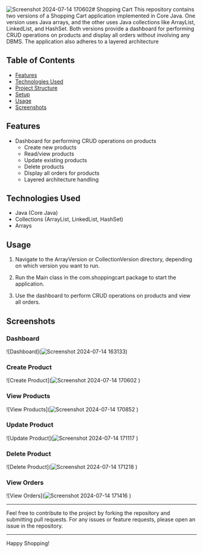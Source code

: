 ![Screenshot 2024-07-14 170602](https://github.com/user-attachments/assets/b98ded92-d187-4d11-abac-ea83129bbe76)# Shopping Cart
This repository contains two versions of a Shopping Cart application implemented in Core Java. One version uses Java arrays, and the other uses Java collections like ArrayList, LinkedList, and HashSet. Both versions provide a dashboard for performing CRUD operations on products and display all orders without involving any DBMS. The application also adheres to a layered architecture
## Table of Contents
- [Features](#features)
- [Technologies Used](#technologies-used)
- [Project Structure](#project-structure)
- [Setup](#setup)
- [Usage](#usage)
- [Screenshots](#screenshots)
## Features

- Dashboard for performing CRUD operations on products
  - Create new products
  - Read/view products
  - Update existing products
  - Delete products
  - Display all orders for products
  - Layered architecture handling
## Technologies Used

  - Java (Core Java)
  - Collections (ArrayList, LinkedList, HashSet)
  - Arrays
## Usage

1. Navigate to the ArrayVersion or CollectionVersion directory, depending on which version you want to run.

2. Run the Main class in the com.shoppingcart package to start the application.

3. Use the dashboard to perform CRUD operations on products and view all orders.
## Screenshots
### Dashboard

![Dashboard](![Screenshot 2024-07-14 163133](https://github.com/user-attachments/assets/cc309ba9-800b-4794-b8fc-ea63ceb2b1b8))

### Create Product

![Create Product](![![Screenshot 2024-07-14 170602](https://github.com/user-attachments/assets/853f79b2-f5bc-4ad4-9d0e-c60d85ebfde8)
]()
)

### View Products

![View Products](![Screenshot 2024-07-14 170852](https://github.com/user-attachments/assets/e89f92da-65be-47ca-89b1-4252c8a3e6ea)
)

### Update Product

![Update Product](![Screenshot 2024-07-14 171117](https://github.com/user-attachments/assets/661b8a39-fb40-47d6-9700-31a7e2138d94)
)

### Delete Product

![Delete Product](![Screenshot 2024-07-14 171218](https://github.com/user-attachments/assets/c95fc3b5-fbdf-4d31-8a65-48ce39f9ae4b)
)

### View Orders

![View Orders](![Screenshot 2024-07-14 171416](https://github.com/user-attachments/assets/716ad3d7-4802-4bb9-a965-a358df30d189)
)

---

Feel free to contribute to the project by forking the repository and submitting pull requests. For any issues or feature requests, please open an issue in the repository.

---

Happy Shopping!



